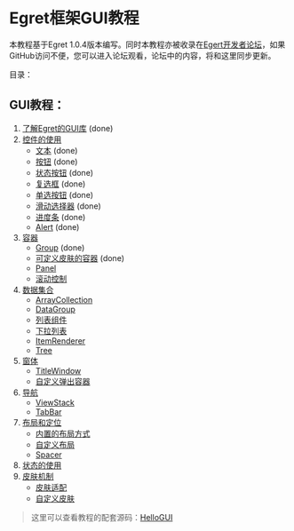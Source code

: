 Egret框架GUI教程
===============

本教程基于Egret 1.0.4版本编写。同时本教程亦被收录在[Egert开发者论坛](http://bbs.egret-labs.org/thread-260-1-1.html)，如果GitHub访问不便，您可以进入论坛观看，论坛中的内容，将和这里同步更新。

目录：

GUI教程：
----------------------------

1. [了解Egret的GUI库](https://github.com/NeoGuo/html5-documents/blob/master/egret-gui/1-intro.md) (done)
2. [控件的使用](https://github.com/NeoGuo/html5-documents/blob/master/egret-gui/2-control.md)
	* [文本](https://github.com/NeoGuo/html5-documents/blob/master/egret-gui/2-1-label.md) (done)
	* [按钮](https://github.com/NeoGuo/html5-documents/blob/master/egret-gui/2-2-button.md) (done)
	* [状态按钮](https://github.com/NeoGuo/html5-documents/blob/master/egret-gui/2-3-toglebutton.md) (done)
	* [复选框](https://github.com/NeoGuo/html5-documents/blob/master/egret-gui/2-4-checkbox.md) (done)
	* [单选按钮](https://github.com/NeoGuo/html5-documents/blob/master/egret-gui/2-5-radiobutton.md) (done)
	* [滑动选择器](https://github.com/NeoGuo/html5-documents/blob/master/egret-gui/2-6-slider.md) (done)
	* [进度条](https://github.com/NeoGuo/html5-documents/blob/master/egret-gui/2-7-progressbar.md) (done)
	* [Alert](https://github.com/NeoGuo/html5-documents/blob/master/egret-gui/2-8-alert.md) (done)
3. [容器](https://github.com/NeoGuo/html5-documents/blob/master/egret-gui/3-container.md)
	* [Group](https://github.com/NeoGuo/html5-documents/blob/master/egret-gui/3-1-group.md) (done)
	* [可定义皮肤的容器](https://github.com/NeoGuo/html5-documents/blob/master/egret-gui/3-2-skinablecontainer.md) (done)
	* [Panel](https://github.com/NeoGuo/html5-documents/blob/master/egret-gui/3-3-panel.md)
	* [滚动控制](https://github.com/NeoGuo/html5-documents/blob/master/egret-gui/3-4-scroller.md)
4. [数据集合](https://github.com/NeoGuo/html5-documents/blob/master/egret-gui/4-data.md)
	* [ArrayCollection](https://github.com/NeoGuo/html5-documents/blob/master/egret-gui/4-1-arraycollection.md)
	* [DataGroup](https://github.com/NeoGuo/html5-documents/blob/master/egret-gui/4-2-datagroup.md)
	* [列表组件](https://github.com/NeoGuo/html5-documents/blob/master/egret-gui/4-3-list.md)
	* [下拉列表](https://github.com/NeoGuo/html5-documents/blob/master/egret-gui/4-4-dropdownlist.md)
	* [ItemRenderer](https://github.com/NeoGuo/html5-documents/blob/master/egret-gui/4-5-itemrenderer.md)
	* [Tree](https://github.com/NeoGuo/html5-documents/blob/master/egret-gui/4-6-tree.md)
5. [窗体](https://github.com/NeoGuo/html5-documents/blob/master/egret-gui/5-window.md)
	* [TitleWindow](https://github.com/NeoGuo/html5-documents/blob/master/egret-gui/5-1-titlewindow.md)
	* [自定义弹出容器](https://github.com/NeoGuo/html5-documents/blob/master/egret-gui/5-2-popup.md)
6. [导航](https://github.com/NeoGuo/html5-documents/blob/master/egret-gui/6-navigator.md)
	* [ViewStack](https://github.com/NeoGuo/html5-documents/blob/master/egret-gui/6-1-viewstack.md)
	* [TabBar](https://github.com/NeoGuo/html5-documents/blob/master/egret-gui/6-2-tabbar.md)
7. [布局和定位](https://github.com/NeoGuo/html5-documents/blob/master/egret-gui/7-layout.md)
	* [内置的布局方式](https://github.com/NeoGuo/html5-documents/blob/master/egret-gui/7-1-defaultlayout.md)
	* [自定义布局](https://github.com/NeoGuo/html5-documents/blob/master/egret-gui/7-2-customlayout.md)
	* [Spacer](https://github.com/NeoGuo/html5-documents/blob/master/egret-gui/7-3-spacer.md)
8. [状态的使用](https://github.com/NeoGuo/html5-documents/blob/master/egret-gui/8-state.md)
9. [皮肤机制](https://github.com/NeoGuo/html5-documents/blob/master/egret-gui/9-skin.md)
	* [皮肤适配](https://github.com/NeoGuo/html5-documents/blob/master/egret-gui/9-1-skinadapter.md)
	* [自定义皮肤](https://github.com/NeoGuo/html5-documents/blob/master/egret-gui/9-2-customskin.md)

> 这里可以查看教程的配套源码：[HelloGUI](https://github.com/NeoGuo/html5-documents/tree/master/egret-gui/demo/HelloGUI/src)
